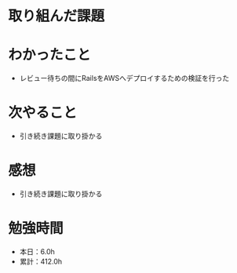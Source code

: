 # 取り組んだ課題
<!-- * 11_Ruby_on_Rails
  * 002_twitter_clone.md
  * 💻 サインアップ、ログイン機能実装 -->

# わかったこと
* レビュー待ちの間にRailsをAWSへデプロイするための検証を行った

# 次やること
* 引き続き課題に取り掛かる

# 感想
* 引き続き課題に取り掛かる

# 勉強時間
* 本日：6.0h
* 累計：412.0h
